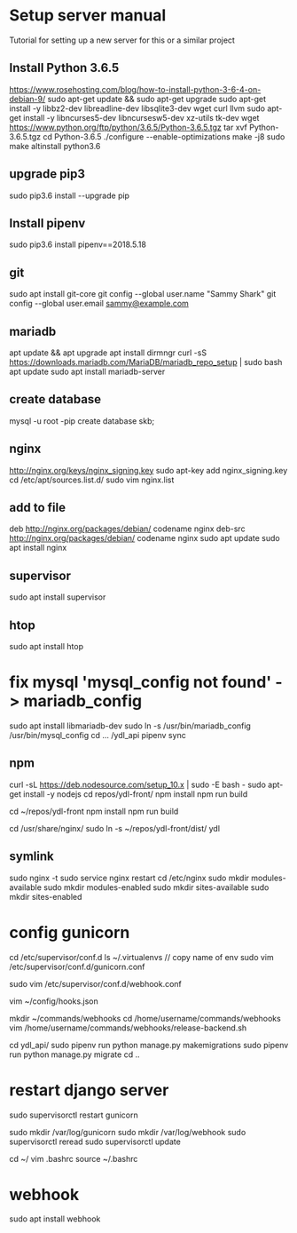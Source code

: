 # Setup server manual

Tutorial for setting up a new server for this or a similar project


## Install Python 3.6.5
https://www.rosehosting.com/blog/how-to-install-python-3-6-4-on-debian-9/
sudo apt-get update && sudo apt-get upgrade
sudo apt-get install -y libbz2-dev libreadline-dev libsqlite3-dev wget curl llvm
sudo apt-get install -y libncurses5-dev  libncursesw5-dev xz-utils tk-dev
wget https://www.python.org/ftp/python/3.6.5/Python-3.6.5.tgz
tar xvf Python-3.6.5.tgz
cd Python-3.6.5
./configure --enable-optimizations
make -j8
sudo make altinstall
python3.6

## upgrade pip3
sudo pip3.6 install --upgrade pip

## Install pipenv
sudo pip3.6 install pipenv==2018.5.18

## git
sudo apt install git-core
git config --global user.name "Sammy Shark"
git config --global user.email sammy@example.com

## mariadb
apt update && apt upgrade
apt install dirmngr
curl -sS https://downloads.mariadb.com/MariaDB/mariadb_repo_setup | sudo bash
apt update
sudo apt install mariadb-server

## create database
mysql -u root -pip
create database skb;

## nginx 
http://nginx.org/keys/nginx_signing.key
sudo apt-key add nginx_signing.key
cd /etc/apt/sources.list.d/
sudo vim nginx.list
## add to file 
deb http://nginx.org/packages/debian/ codename nginx
deb-src http://nginx.org/packages/debian/ codename nginx
sudo apt update
sudo apt install nginx

## supervisor
sudo apt install supervisor

## htop
sudo apt install htop

# fix mysql 'mysql_config not found' -> mariadb_config
sudo apt install libmariadb-dev
sudo ln -s /usr/bin/mariadb_config /usr/bin/mysql_config
cd ... /ydl_api 
pipenv sync

## npm
curl -sL https://deb.nodesource.com/setup_10.x | sudo -E bash -
sudo apt-get install -y nodejs
cd repos/ydl-front/
npm install
npm run build

cd ~/repos/ydl-front
npm install
npm run build 

cd /usr/share/nginx/
sudo ln -s ~/repos/ydl-front/dist/ ydl

## symlink
sudo nginx -t
sudo service nginx restart
cd /etc/nginx
sudo mkdir modules-available
sudo mkdir modules-enabled
sudo mkdir sites-available
sudo mkdir sites-enabled

# config gunicorn
cd /etc/supervisor/conf.d
ls ~/.virtualenvs
// copy name of env
sudo vim /etc/supervisor/conf.d/gunicorn.conf

sudo vim /etc/supervisor/conf.d/webhook.conf

vim ~/config/hooks.json

mkdir ~/commands/webhooks
cd /home/username/commands/webhooks
vim /home/username/commands/webhooks/release-backend.sh

cd ydl_api/
sudo pipenv run python manage.py makemigrations
sudo pipenv run python manage.py migrate
cd ..
# restart django server
sudo supervisorctl restart gunicorn

sudo mkdir /var/log/gunicorn
sudo mkdir /var/log/webhook
sudo supervisorctl reread
sudo supervisorctl update

cd ~/
vim .bashrc
source ~/.bashrc

# webhook
sudo apt install webhook
